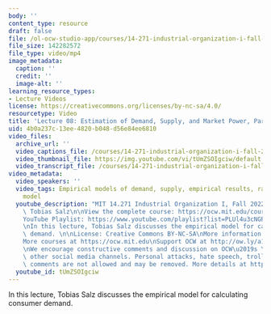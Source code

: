 ```yaml
---
body: ''
content_type: resource
draft: false
file: /ol-ocw-studio-app/courses/14-271-industrial-organization-i-fall-2022/14271-f22-lecture-8-version-2_360p_16_9.mp4
file_size: 142282572
file_type: video/mp4
image_metadata:
  caption: ''
  credit: ''
  image-alt: ''
learning_resource_types:
- Lecture Videos
license: https://creativecommons.org/licenses/by-nc-sa/4.0/
resourcetype: Video
title: 'Lecture 08: Estimation of Demand, Supply, and Market Power, Part 2'
uid: 4b0a237c-13ee-4820-b048-d56e84ee6810
video_files:
  archive_url: ''
  video_captions_file: /courses/14-271-industrial-organization-i-fall-2022/11CA5F4inR0ZwzZ1YB3sETbdkX6qTgX2C_transcript.webvtt
  video_thumbnail_file: https://img.youtube.com/vi/tUmZSOIgciw/default.jpg
  video_transcript_file: /courses/14-271-industrial-organization-i-fall-2022/11CA5F4inR0ZwzZ1YB3sETbdkX6qTgX2C_transcript.pdf
video_metadata:
  video_speakers: ''
  video_tags: Empirical models of demand, supply, empirical results, random co-efficient
    model
  youtube_description: "MIT 14.271 Industrial Organization I, Fall 2022 \nInstructor:\
    \ Tobias Salz\n\nView the complete course: https://ocw.mit.edu/courses/14-271-industrial-organization-i-fall-2022\n\
    YouTube Playlist: https://www.youtube.com/playlist?list=PLUl4u3cNGP62xkEY0YzLJSoquVBjPOl9S\n\
    \nIn this lecture, Tobias Salz discusses the empirical model for calculating consumer\
    \ demand. \n\nLicense: Creative Commons BY-NC-SA\nMore information at https://ocw.mit.edu/terms\n\
    More courses at https://ocw.mit.edu\nSupport OCW at http://ow.ly/a1If50zVRlQ\n\
    \nWe encourage constructive comments and discussion on OCW\u2019s YouTube and\
    \ other social media channels. Personal attacks, hate speech, trolling, and inappropriate\
    \ comments are not allowed and may be removed. More details at https://ocw.mit.edu/comments."
  youtube_id: tUmZSOIgciw
---
```

In this lecture, Tobias Salz discusses the empirical model for calculating consumer demand.